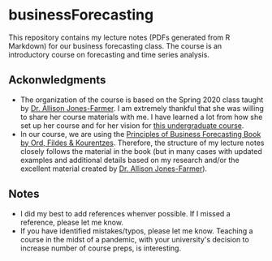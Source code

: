 # businessForecasting
 This repository contains my lecture notes (PDFs generated from R Markdown) for our business forecasting class. The course is an introductory course on forecasting and time series analysis. 
 
 ## Ackonwledgments
* The organization of the course is based on the Spring 2020 class taught by [Dr. Allison Jones-Farmer](https://miamioh.edu/fsb/directory/?up=/directory/farmerl2). I am extremely thankful that she was willing to share her course materials with me. I have learned a lot from how she set up her course and for her vision for [this undergraduate course](https://bulletin.miamioh.edu/search/?P=ISA%20444).  
* In our course, we are using the [Principles of Business Forecasting Book by Ord, Fildes & Kourentzes](https://wessexlearning.com/products/principles-of-business-forecasting-2nd-ed). Therefore, the structure of my lecture notes closely follows the material in the book (but in many cases with updated examples and additional details based on my research and/or the excellent material created by [Dr. Allison Jones-Farmer](https://miamioh.edu/fsb/directory/?up=/directory/farmerl2)). 
 
 ## Notes
 * I did my best to add references whenver possible. If I missed a reference, please let me know.
 * If you have identified mistakes/typos, please let me know. Teaching a course in the midst of a pandemic, with your university's decision to increase number of course preps, is interesting.  
